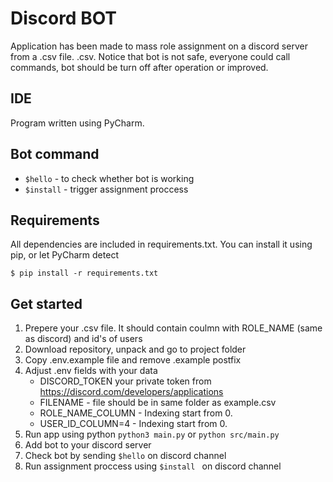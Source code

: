 # Discord BOT
Application has been made to mass role assignment on a discord server from a .csv file. .csv.
Notice that bot is not safe, everyone could call commands, bot should be turn off after operation or improved.

## IDE
Program written using PyCharm.
## Bot command
* ```$hello``` - to check whether bot is working
* ```$install``` - trigger assignment proccess


## Requirements 
All dependencies are included in requirements.txt. You can install it using pip, or let PyCharm detect
```
$ pip install -r requirements.txt
```

## Get started
1. Prepere your .csv file. It should contain coulmn with ROLE_NAME (same as discord) and id's of users
2. Download repository, unpack and go to project folder
3. Copy .env.example file and remove .example postfix
4. Adjust .env fields with your data
   * DISCORD_TOKEN your private token from https://discord.com/developers/applications
   * FILENAME - file should be in same folder as example.csv
   * ROLE_NAME_COLUMN - Indexing start from 0.  
   * USER_ID_COLUMN=4 - Indexing start from 0.
5. Run app using python ```python3 main.py``` or  ```python src/main.py```
6. Add bot to your discord server
7. Check bot by sending  ```$hello``` on discord channel
8. Run assignment proccess using ```$install ``` on discord channel
        

